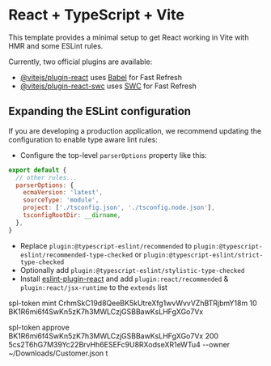 # React + TypeScript + Vite

This template provides a minimal setup to get React working in Vite with HMR and some ESLint rules.

Currently, two official plugins are available:

- [@vitejs/plugin-react](https://github.com/vitejs/vite-plugin-react/blob/main/packages/plugin-react/README.md) uses [Babel](https://babeljs.io/) for Fast Refresh
- [@vitejs/plugin-react-swc](https://github.com/vitejs/vite-plugin-react-swc) uses [SWC](https://swc.rs/) for Fast Refresh

## Expanding the ESLint configuration

If you are developing a production application, we recommend updating the configuration to enable type aware lint rules:

- Configure the top-level `parserOptions` property like this:

```js
export default {
  // other rules...
  parserOptions: {
    ecmaVersion: 'latest',
    sourceType: 'module',
    project: ['./tsconfig.json', './tsconfig.node.json'],
    tsconfigRootDir: __dirname,
  },
}
```

- Replace `plugin:@typescript-eslint/recommended` to `plugin:@typescript-eslint/recommended-type-checked` or `plugin:@typescript-eslint/strict-type-checked`
- Optionally add `plugin:@typescript-eslint/stylistic-type-checked`
- Install [eslint-plugin-react](https://github.com/jsx-eslint/eslint-plugin-react) and add `plugin:react/recommended` & `plugin:react/jsx-runtime` to the `extends` list


spl-token mint CrhmSkC19d8QeeBK5kUtreXfg1wvWvvVZhBTRjbmY18m 10 BK1R6mi6f4SwKn5zK7h3MWLCzjGSBBawKsLHFgXGo7Vx

spl-token approve BK1R6mi6f4SwKn5zK7h3MWLCzjGSBBawKsLHFgXGo7Vx 200 5cs2T6hG7M39Yc22BrvHh6ESEFc9U8RXodseXR1eWTu4 --owner ~/Downloads/Customer.json
t